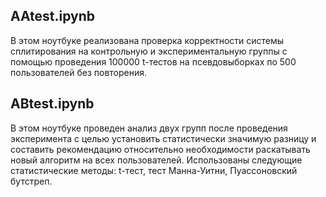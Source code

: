 ## AAtest.ipynb

В этом ноутбуке реализована проверка корректности системы сплитирования на контрольную и экспериментальную группы с помощью проведения 100000 t-тестов на псевдовыборках по 500 пользователей без повторения.
 
## ABtest.ipynb

В этом ноутбуке проведен анализ двух групп после проведения эксперимента с целью установить статистически значимую разницу и составить рекомендацию относительно необходимости раскатывать новый алгоритм на всех пользователей. Использованы следующие статистические методы: t-тест, тест Манна-Уитни, Пуассоновский бутстреп.
